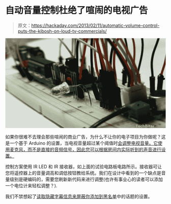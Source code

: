 # 自动音量控制杜绝了喧闹的电视广告

> 原文：<https://hackaday.com/2013/02/11/automatic-volume-control-puts-the-kibosh-on-loud-tv-commercials/>

![automatic-tv-volume-control](img/0b10bfec4d97bf7d4cb81aa7f52c4ecb.png)

如果你很难不去理会那些喧闹的商业广告，为什么不让你的电子项目为你做呢？这是一个基于 Arduino 的设置，当电视音量超过某个阈值时[会调整电视音量。它使用麦克风，而不是直接的音频信号，因此您可以根据房间内实际听到的声音进行设置。](http://www.instructables.com/id/TV-Volume-Loudness-Guard-using-Arduino)

控制方案使用 IR LED 和 IR 接收器，如上面的试验电路板电路所示。接收器可让您将遥控器上的音量调高和调低按钮教给系统。我们在设计中看到的一个缺点是音量级别是硬编码的，需要您刷新新代码来进行调整(也许有事业心的读者可以添加一个电位计来轻松调整？).

我们不禁想起了[读取隐藏字幕信息来屏蔽你添加到黑名单](http://hackaday.com/2011/08/16/automatically-weed-the-celebrity-gossip-out-of-your-tv-time/)中的话题的设置。